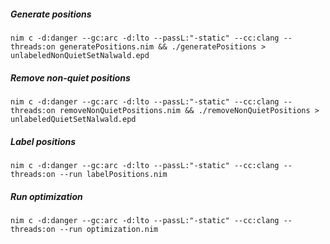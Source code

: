 ##### Generate positions
```
nim c -d:danger --gc:arc -d:lto --passL:"-static" --cc:clang --threads:on generatePositions.nim && ./generatePositions > unlabeledNonQuietSetNalwald.epd
```

##### Remove non-quiet positions

```
nim c -d:danger --gc:arc -d:lto --passL:"-static" --cc:clang --threads:on removeNonQuietPositions.nim && ./removeNonQuietPositions > unlabeledQuietSetNalwald.epd
```
##### Label positions

```
nim c -d:danger --gc:arc -d:lto --passL:"-static" --cc:clang --threads:on --run labelPositions.nim
```

##### Run optimization
```
nim c -d:danger --gc:arc -d:lto --passL:"-static" --cc:clang --threads:on --run optimization.nim
```
